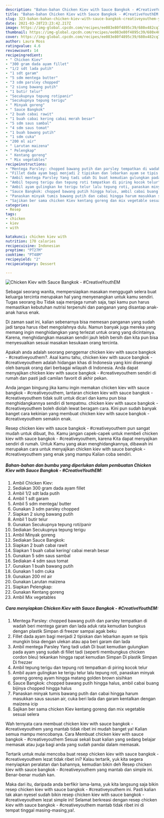 ```yaml
---
description: "Bahan-bahan Chicken Kiev with Sauce Bangkok - #CreativeYouthEM yang lezat dan Mudah Dibuat"
title: "Bahan-bahan Chicken Kiev with Sauce Bangkok - #CreativeYouthEM yang lezat dan Mudah Dibuat"
slug: 323-bahan-bahan-chicken-kiev-with-sauce-bangkok-creativeyouthem-yang-lezat-dan-mudah-dibuat
date: 2021-03-28T23:23:42.217Z
image: https://img-global.cpcdn.com/recipes/ee083e80f4895c39/680x482cq70/chicken-kiev-with-sauce-bangkok-creativeyouthem-foto-resep-utama.jpg
thumbnail: https://img-global.cpcdn.com/recipes/ee083e80f4895c39/680x482cq70/chicken-kiev-with-sauce-bangkok-creativeyouthem-foto-resep-utama.jpg
cover: https://img-global.cpcdn.com/recipes/ee083e80f4895c39/680x482cq70/chicken-kiev-with-sauce-bangkok-creativeyouthem-foto-resep-utama.jpg
author: Laura Moss
ratingvalue: 4.6
reviewcount: 14
recipeingredient:
- " Chicken Kiev"
- "300 gram dada ayam fillet"
- "1/2 sdt lada putih"
- "1 sdt garam"
- "5 sdm mentega butter"
- "3 sdm parsley chopped"
- "2 siung bawang putih"
- "1 butir telur"
- "Secukupnya tepung rotipanir"
- "Secukupnya tepung terigu"
- " Minyak goreng"
- " Sauce Bangkok"
- "2 buah cabai rawit"
- "1 buah cabai kering cabai merah besar"
- "5 sdm saus sambal"
- "4 sdm saus tomat"
- "1 buah bawang putih"
- "1 sdm cuka"
- "200 ml air"
- " Larutan maizena"
- " Pelengkap"
- " Kentang goreng"
- " Mix vegetables"
recipeinstructions:
- "Mentega Parsley: chopped bawang putih dan parsley tempatkan di wadah beri mentega garam dan lada aduk rata kemudian bungkus dengan plastik Simpan di freezer sampai agak beku"
- "Fillet dada ayam bagi menjadi 2 tipiskan dan lebarkan ayam se tipis mungkin bisa dengan ulekan atau apa beri garam dan lada"
- "Ambil mentega Parsley Yang tadi udah Di buat kemudian gulungkan pada ayam yang sudah di fillet tadi (seperti membungkus chicken cordon bleu) tekankan hingga rapat kemudian Simpan Di plastik Simpan Di frezzer"
- "Ambil tepung terigu dan tepung roti tempatkan di piring kocok telur"
- "Ambil ayam gulingkan ke terigu telur lalu tepung roti, panaskan minyak goreng goreng ayam hingga matang golden brown sisihkan"
- "Sauce Bangkok: chopped bawang putih hingga halus, ambil cabai buang bijinya chopped hingga halus"
- "Panaskan minyak tumis bawang putih dan cabai hingga harum masukkan saus sausan air, cuka beri lada dan garam kentalkan dengan maizena icip"
- "Sajikan ber sama chicken Kiev kentang goreng dan mix vegetable sesuai selera"
categories:
- Resep
tags:
- chicken
- kiev
- with

katakunci: chicken kiev with 
nutrition: 170 calories
recipecuisine: Indonesian
preptime: "PT27M"
cooktime: "PT48M"
recipeyield: "2"
recipecategory: Dessert

---
```



![Chicken Kiev with Sauce Bangkok - #CreativeYouthEM](https://img-global.cpcdn.com/recipes/ee083e80f4895c39/680x482cq70/chicken-kiev-with-sauce-bangkok-creativeyouthem-foto-resep-utama.jpg)

Sebagai seorang wanita, mempersiapkan masakan menggugah selera buat keluarga tercinta merupakan hal yang menyenangkan untuk kamu sendiri. Tugas seorang ibu Tidak saja menjaga rumah saja, tapi kamu pun harus memastikan kebutuhan nutrisi terpenuhi dan panganan yang disantap anak-anak harus enak.

Di zaman  saat ini, kalian sebenarnya bisa memesan panganan yang sudah jadi tanpa harus ribet mengolahnya dulu. Namun banyak juga mereka yang memang ingin menghidangkan yang terlezat untuk orang yang dicintainya. Karena, menghidangkan masakan sendiri jauh lebih bersih dan kita pun bisa menyesuaikan sesuai masakan kesukaan orang tercinta. 



Apakah anda adalah seorang penggemar chicken kiev with sauce bangkok - #creativeyouthem?. Asal kamu tahu, chicken kiev with sauce bangkok - #creativeyouthem adalah hidangan khas di Indonesia yang kini disenangi oleh banyak orang dari berbagai wilayah di Indonesia. Anda dapat menyajikan chicken kiev with sauce bangkok - #creativeyouthem sendiri di rumah dan pasti jadi camilan favorit di akhir pekan.

Anda jangan bingung jika kamu ingin memakan chicken kiev with sauce bangkok - #creativeyouthem, lantaran chicken kiev with sauce bangkok - #creativeyouthem tidak sulit untuk dicari dan kamu pun bisa menghidangkannya sendiri di tempatmu. chicken kiev with sauce bangkok - #creativeyouthem boleh diolah lewat beragam cara. Kini pun sudah banyak banget cara kekinian yang membuat chicken kiev with sauce bangkok - #creativeyouthem semakin enak.

Resep chicken kiev with sauce bangkok - #creativeyouthem pun sangat mudah untuk dibuat, lho. Kamu jangan capek-capek untuk membeli chicken kiev with sauce bangkok - #creativeyouthem, karena Kita dapat menyajikan sendiri di rumah. Untuk Kamu yang akan menghidangkannya, dibawah ini merupakan cara untuk menyajikan chicken kiev with sauce bangkok - #creativeyouthem yang enak yang mampu Kalian coba sendiri.

<!--inarticleads1-->

##### Bahan-bahan dan bumbu yang diperlukan dalam pembuatan Chicken Kiev with Sauce Bangkok - #CreativeYouthEM:

1. Ambil  Chicken Kiev:
1. Sediakan 300 gram dada ayam fillet
1. Ambil 1/2 sdt lada putih
1. Ambil 1 sdt garam
1. Ambil 5 sdm mentega/ butter
1. Gunakan 3 sdm parsley chopped
1. Siapkan 2 siung bawang putih
1. Ambil 1 butir telur
1. Gunakan Secukupnya tepung roti/panir
1. Sediakan Secukupnya tepung terigu
1. Ambil  Minyak goreng
1. Sediakan  Sauce Bangkok:
1. Siapkan 2 buah cabai rawit
1. Siapkan 1 buah cabai kering/ cabai merah besar
1. Gunakan 5 sdm saus sambal
1. Sediakan 4 sdm saus tomat
1. Gunakan 1 buah bawang putih
1. Gunakan 1 sdm cuka
1. Gunakan 200 ml air
1. Gunakan  Larutan maizena
1. Siapkan  Pelengkap:
1. Gunakan  Kentang goreng
1. Ambil  Mix vegetables




<!--inarticleads2-->

##### Cara menyiapkan Chicken Kiev with Sauce Bangkok - #CreativeYouthEM:

1. Mentega Parsley: chopped bawang putih dan parsley tempatkan di wadah beri mentega garam dan lada aduk rata kemudian bungkus dengan plastik Simpan di freezer sampai agak beku
1. Fillet dada ayam bagi menjadi 2 tipiskan dan lebarkan ayam se tipis mungkin bisa dengan ulekan atau apa beri garam dan lada
1. Ambil mentega Parsley Yang tadi udah Di buat kemudian gulungkan pada ayam yang sudah di fillet tadi (seperti membungkus chicken cordon bleu) tekankan hingga rapat kemudian Simpan Di plastik Simpan Di frezzer
1. Ambil tepung terigu dan tepung roti tempatkan di piring kocok telur
1. Ambil ayam gulingkan ke terigu telur lalu tepung roti, panaskan minyak goreng goreng ayam hingga matang golden brown sisihkan
1. Sauce Bangkok: chopped bawang putih hingga halus, ambil cabai buang bijinya chopped hingga halus
1. Panaskan minyak tumis bawang putih dan cabai hingga harum masukkan saus sausan air, cuka beri lada dan garam kentalkan dengan maizena icip
1. Sajikan ber sama chicken Kiev kentang goreng dan mix vegetable sesuai selera




Wah ternyata cara membuat chicken kiev with sauce bangkok - #creativeyouthem yang mantab tidak ribet ini mudah banget ya! Kalian semua mampu mencobanya. Cara Membuat chicken kiev with sauce bangkok - #creativeyouthem Sesuai sekali buat kalian yang sedang belajar memasak atau juga bagi anda yang sudah pandai dalam memasak.

Tertarik untuk mulai mencoba buat resep chicken kiev with sauce bangkok - #creativeyouthem lezat tidak ribet ini? Kalau tertarik, yuk kita segera menyiapkan peralatan dan bahannya, kemudian bikin deh Resep chicken kiev with sauce bangkok - #creativeyouthem yang mantab dan simple ini. Benar-benar mudah kan. 

Maka dari itu, daripada anda berfikir lama-lama, yuk kita langsung saja bikin resep chicken kiev with sauce bangkok - #creativeyouthem ini. Pasti kalian tak akan nyesel sudah bikin resep chicken kiev with sauce bangkok - #creativeyouthem lezat simple ini! Selamat berkreasi dengan resep chicken kiev with sauce bangkok - #creativeyouthem mantab tidak ribet ini di tempat tinggal masing-masing,ya!.

